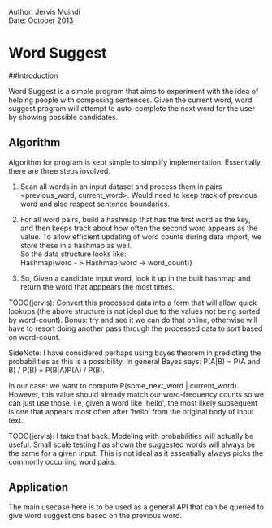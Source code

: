 Author: Jervis Muindi   
Date: October 2013   


# Word Suggest

##Introduction

Word Suggest is a simple program that aims to experiment with the idea of helping people with composing sentences. Given the current
word, word suggest program will attempt to auto-complete the next word for the user by showing
possible candidates. 

## Algorithm
Algorithm for program is kept simple to simplify implementation. Essentially, there are three steps
involved.

1. Scan all words in an input dataset and process them in pairs <previous_word, current_word>. Would
need to keep track of previous word and also respect sentence boundaries.

1. For all  word pairs, build a hashmap that has the first word as the key, and then keeps track about
how often the second word appears as the value. To allow efficient updating of word counts during data import,
 we store these in a hashmap as well.<br/>
So the data structure looks like:<br/>
Hashmap(word - > Hashmap(word -> word_count))

1. So, Given a candidate input word, look it up in the built hashmap and return the word
that apppears the most times.

TODO(jervis): Convert this processed data into a form that will allow quick lookups (the above structure is not 
ideal due to the values not being sorted by word-count). Bonus: try and see it we can do that online, otherwise 
will have to resort doing another pass through the processed data to sort based on word-count.  

SideNote: I have considered perhaps using bayes theorem in predicting the probabilities as this is a possibility. 
In general Bayes says: P(A|B) = P(A and B) / P(B) = P(B|A)P(A) / P(B). 

In our case: we want to compute P(some_next_word | current_word).  
However, this value should already match our word-frequency counts so we can just use those. i.e, given a word
like 'hello', the most likely subsequent is one that appears most often after 'hello' from the original body
of input text. 

TODO(jervis): I take that back. Modeling with probabilities will actually be useful. Small scale testing has
shown the suggested words will always be the same for a given input. This is not ideal as it essentially
always picks the commonly occuriing word pairs. 

## Application
The main usecase here is to be used as a general API that can be queried to give word suggestions
based on the previous word. 


